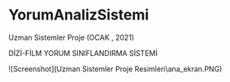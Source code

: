 # YorumAnalizSistemi
Uzman Sistemler Proje (OCAK , 2021)


DİZİ-FİLM YORUM SINIFLANDIRMA SİSTEMİ

![Screenshot](Uzman Sistemler Proje Resimleri\ana_ekran.PNG)
